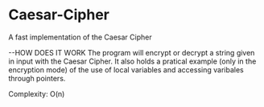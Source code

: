 # Caesar-Cipher
A fast implementation of the Caesar Cipher

--HOW DOES IT WORK
The program will encrypt or decrypt a string given in input with the Caesar Cipher.
It also holds a pratical example (only in the encryption mode) of the use of local variables and accessing varibales through pointers.

Complexity: O(n)
